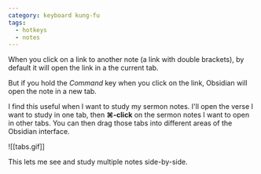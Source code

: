 ```yaml
---
category: keyboard kung-fu
tags:
  - hotkeys
  - notes
---
```

When you click on a link to another note (a link with double brackets), by default it will open the link in a the current tab.

But if you hold the _Command_ key when you click on the link, Obsidian will open the note in a new tab.

I find this useful when I want to study my sermon notes. I'll open the verse I want to study in one tab, then **⌘-click** on the sermon notes I want to open in other tabs. You can then drag those tabs into different areas of the Obsidian interface.

![[tabs.gif]]

This lets me see and study multiple notes side-by-side.